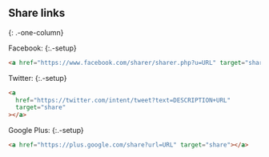 ## Share links

{: .-one-column}

Facebook:
{:.-setup}

```html
<a href="https://www.facebook.com/sharer/sharer.php?u=URL" target="share"></a>
```

Twitter:
{:.-setup}

```html
<a
  href="https://twitter.com/intent/tweet?text=DESCRIPTION+URL"
  target="share"
></a>
```

Google Plus:
{:.-setup}

```html
<a href="https://plus.google.com/share?url=URL" target="share"></a>
```
